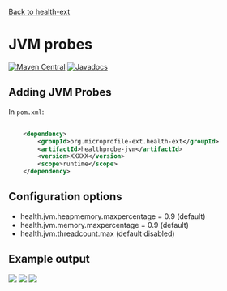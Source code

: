 [Back to health-ext](https://github.com/microprofile-extensions/health-ext/blob/master/README.md)

# JVM probes

[![Maven Central](https://maven-badges.herokuapp.com/maven-central/org.microprofile-ext.health-ext/healthprobe-jvm/badge.svg)](https://maven-badges.herokuapp.com/maven-central/org.microprofile-ext.health-ext/healthprobe-jvm)
[![Javadocs](https://www.javadoc.io/badge/org.microprofile-ext.health-ext/healthprobe-jvm.svg)](https://www.javadoc.io/doc/org.microprofile-ext.health-ext/healthprobe-jvm)

## Adding JVM Probes

In ```pom.xml```:
    
```xml

    <dependency>
        <groupId>org.microprofile-ext.health-ext</groupId>
        <artifactId>healthprobe-jvm</artifactId>
        <version>XXXXX</version>
        <scope>runtime</scope>
    </dependency>

```

## Configuration options

* health.jvm.heapmemory.maxpercentage = 0.9 (default)
* health.jvm.memory.maxpercentage = 0.9 (default)
* health.jvm.threadcount.max (default disabled)

## Example output

![](https://raw.githubusercontent.com/microprofile-extensions/health-ext/master/healthprobe-jvm/screenshot.png)
![](https://raw.githubusercontent.com/microprofile-extensions/health-ext/master/healthprobe-jvm/screenshot_1.png)
![](https://raw.githubusercontent.com/microprofile-extensions/health-ext/master/healthprobe-jvm/screenshot_2.png)
